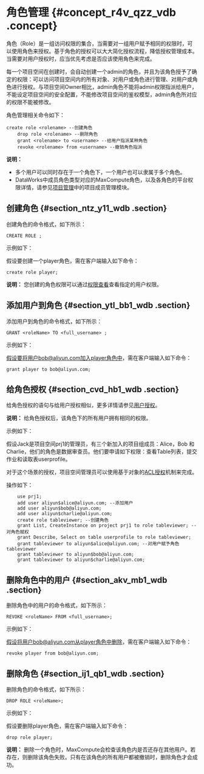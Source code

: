 # 角色管理 {#concept_r4v_qzz_vdb .concept}

角色（Role）是一组访问权限的集合，当需要对一组用户赋予相同的权限时，可以使用角色来授权。基于角色的授权可以大大简化授权流程，降低授权管理成本。当需要对用户授权时，应当优先考虑是否应该使用角色来完成。

每一个项目空间在创建时，会自动创建一个admin的角色，并且为该角色授予了确定的权限：可以访问项目空间内的所有对象、对用户或角色进行管理、对用户或角色进行授权。与项目空间Owner相比，admin角色不能将admin权限指派给用户，不能设定项目空间的安全配置，不能修改项目空间的鉴权模型，admin角色所对应的权限不能被修改。

角色管理相关命令如下：

```
create role <rolename> --创建角色
    drop role <rolename> --删除角色
    grant <rolename> to <username> --给用户指派某种角色
    revoke <rolename> from <username> --撤销角色指派

```

**说明：** 

-   多个用户可以同时存在于一个角色下，一个用户也可以隶属于多个角色。
-   DataWorks中成员角色类型对应的MaxCompute角色，以及各角色的平台权限详情，请参见[项目管理](../../../../cn.zh-CN/使用指南/项目管理/工作空间配置.md#)中的项目成员管理模块。

## 创建角色 {#section_ntz_y11_wdb .section}

创建角色的命令格式，如下所示：

```
CREATE ROLE ;
```

示例如下：

假设要创建一个player角色，需在客户端输入如下命令：

```
create role player;
```

**说明：** 您创建的角色权限可以通过[权限查看](cn.zh-CN/管理/安全功能详解/用户及授权管理/权限查看.md#section_rhj_fg1_wdb)查看指定的用户权限。

## 添加用户到角色 {#section_ytl_bb1_wdb .section}

添加用户到角色的命令格式，如下所示：

```
GRANT <roleName> TO <full_username> ;
```

示例如下：

假设要将用户bob@aliyun.com加入player角色中，需在客户端输入如下命令：

```
grant player to bob@aliyun.com;
```

## 给角色授权 {#section_cvd_hb1_wdb .section}

给角色授权的语句与给用户授权相似，更多详情请参见[用户授权](cn.zh-CN/管理/安全功能详解/用户及授权管理/授权.md#)。

**说明：** 给角色授权后，该角色下的所有用户拥有相同的权限。

示例如下：

假设Jack是项目空间prj1的管理员，有三个新加入的项目组成员：Alice，Bob 和 Charlie，他们的角色是数据审查员。他们要申请如下权限：查看Table列表，提交作业和读取表userprofile。

对于这个场景的授权，项目空间管理员可以使用基于对象的[ACL授权](cn.zh-CN/管理/安全功能详解/用户及授权管理/授权.md#)机制来完成。

操作如下：

```
    use prj1;
    add user aliyun$alice@aliyun.com; --添加用户
    add user aliyun$bob@aliyun.com;
    add user aliyun$charlie@aliyun.com;
    create role tableviewer; --创建角色
    grant List, CreateInstance on project prj1 to role tableviewer; --对角色赋权
    grant Describe, Select on table userprofile to role tableviewer;
    grant tableviewer to aliyun$alice@aliyun.com; --对用户赋予角色tableviewer
    grant tableviewer to aliyun$bob@aliyun.com;
    grant tableviewer to aliyun$charlie@aliyun.com;
```

## 删除角色中的用户 {#section_akv_mb1_wdb .section}

删除角色中的用户的命令格式，如下所示：

```
REVOKE <roleName> FROM <full_username>;
```

示例如下：

假设将用户bob@aliyun.com从player角色中删除，需在客户端输入如下命令：

```
revoke player from bob@aliyun.com;
```

## 删除角色 {#section_ij1_qb1_wdb .section}

删除角色的命令格式，如下所示：

```
DROP ROLE <roleName>;
```

示例如下：

假设要删除player角色，需在客户端输入如下命令：

```
drop role player;
```

**说明：** 删除一个角色时，MaxCompute会检查该角色内是否还存在其他用户。若存在，则删除该角色失败。只有在该角色的所有用户都被撤销时，删除角色才会成功。

